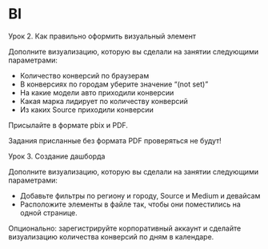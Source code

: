# BI

Урок 2. Как правильно оформить визуальный элемент

Дополните визуализацию, которую вы сделали на занятии следующими параметрами:
- Количество конверсий по браузерам
- В конверсиях по городам уберите значение “(not set)”
- На какие модели авто приходили конверсии
- Какая марка лидирует по количеству конверсий
- Из каких Source приходили конверсии

Присылайте в формате pbix и PDF.

Задания присланные без формата PDF проверяться не будут!


Урок 3. Создание дашборда

Дополните визуализацию, которую вы сделали на занятии следующими параметрами:
- Добавьте фильтры по региону и городу, Source и Medium и девайсам
- Расположите элементы в файле так, чтобы они поместились на одной странице.

Опционально: зарегистрируйте корпоративный аккаунт и сделайте визуализацию количества конверсий по дням в календаре.

